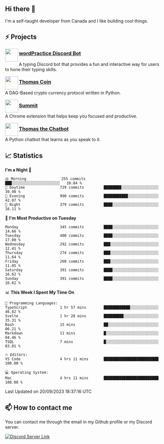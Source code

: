 <h2>Hi there 👋</h2>

<p>I'm a self-taught developer from Canada and I like building cool things.</p>

<h2>⚡ Projects</h2>

<img align="left" src="https://i.imgur.com/BIzs17V.png" width="42" height="42" />
<h3><a target="_blank" href="https://wordpractice.principle.sh/">wordPractice Discord Bot</a></h3>
<p>A typing Discord bot that provides a fun and interactive way for users to hone their typing skills.</p>

<img align="left" src="https://i.imgur.com/4FdQpgN.png" width="42" height="42" />
<h3><a href="https://github.com/principle105/thomas-coin">Thomas Coin</a></h3>
<p>A DAG-Based crypto currency protocol written in Python.</p>

<img align="left" src="https://i.imgur.com/Ly8Atho.png" width="42" height="42" />
<h3><a href="https://summit.sh/">Summit</a></h3>
<p>A Chrome extension that helps keep you focused and productive.</p>

<img align="left" src="https://i.imgur.com/hA9YF2s.png" width="42" height="42" />
<h3><a href="https://github.com/principle105/thomasthechatbot">Thomas the Chatbot</a></h3>
<p>A Python chatbot that learns as you speak to it.</p>

<h2>📈 Statistics</h2>

<!--START_SECTION:waka-->
**I'm a Night 🦉** 

```text
🌞 Morning                255 commits         ███░░░░░░░░░░░░░░░░░░░░░░   10.84 % 
🌆 Daytime                729 commits         ████████░░░░░░░░░░░░░░░░░   30.98 % 
🌃 Evening                990 commits         ███████████░░░░░░░░░░░░░░   42.07 % 
🌙 Night                  379 commits         ████░░░░░░░░░░░░░░░░░░░░░   16.11 % 
```
📅 **I'm Most Productive on Tuesday** 

```text
Monday                   345 commits         ████░░░░░░░░░░░░░░░░░░░░░   14.66 % 
Tuesday                  400 commits         ████░░░░░░░░░░░░░░░░░░░░░   17.00 % 
Wednesday                292 commits         ███░░░░░░░░░░░░░░░░░░░░░░   12.41 % 
Thursday                 274 commits         ███░░░░░░░░░░░░░░░░░░░░░░   11.64 % 
Friday                   260 commits         ███░░░░░░░░░░░░░░░░░░░░░░   11.05 % 
Saturday                 391 commits         ████░░░░░░░░░░░░░░░░░░░░░   16.62 % 
Sunday                   391 commits         ████░░░░░░░░░░░░░░░░░░░░░   16.62 % 
```


📊 **This Week I Spent My Time On** 

```text
💬 Programming Languages: 
TypeScript               1 hr 57 mins        ████████████░░░░░░░░░░░░░   46.82 % 
Svelte                   1 hr 28 mins        █████████░░░░░░░░░░░░░░░░   35.31 % 
Bash                     15 mins             ██░░░░░░░░░░░░░░░░░░░░░░░   06.21 % 
Markdown                 11 mins             █░░░░░░░░░░░░░░░░░░░░░░░░   04.46 % 
TSQL                     7 mins              █░░░░░░░░░░░░░░░░░░░░░░░░   03.01 % 

🔥 Editors: 
VS Code                  4 hrs 11 mins       █████████████████████████   100.00 % 

💻 Operating System: 
Mac                      4 hrs 11 mins       █████████████████████████   100.00 % 
```


 Last Updated on 20/09/2023 18:37:16 UTC
<!--END_SECTION:waka-->

<h2>📫 How to contact me</h2>

You can contact me through the email in my Github profile or my Discord server.

[![Discord Server Link](https://dcbadge.vercel.app/api/server/DHnk46C)](https://discord.gg/DHnk46C)

